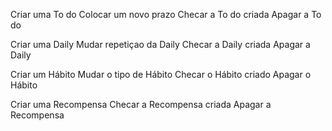 Criar uma To do
Colocar um novo prazo
Checar a To do criada
Apagar a To do

Criar uma Daily
Mudar repetiçao da Daily
Checar a Daily criada
Apagar a Daily

Criar um Hábito
Mudar o tipo de Hábito
Checar o Hábito criado
Apagar o Hábito

Criar uma Recompensa
Checar a Recompensa criada
Apagar a Recompensa